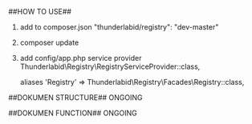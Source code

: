 ##HOW TO USE##

1. add to composer.json
    "thunderlabid/registry": "dev-master"

2. composer update

3. add config/app.php
	service provider
	   	Thunderlabid\Registry\RegistryServiceProvider::class,

	aliases
 	   'Registry' => Thunderlabid\Registry\Facades\Registry::class,


##DOKUMEN STRUCTURE##
ONGOING

##DOKUMEN FUNCTION##
ONGOING